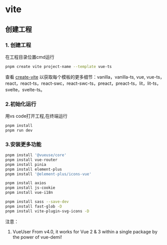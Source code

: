 # vite

## 创建工程
### 1. 创建工程
在工程目录位置cmd运行
```bash
pnpm create vite project-name --template vue-ts
```
查看 [create-vite](https://github.com/vitejs/vite/tree/main/packages/create-vite) 以获取每个模板的更多细节：vanilla，vanilla-ts, vue, vue-ts，react，react-ts，react-swc，react-swc-ts，preact，preact-ts，lit，lit-ts，svelte，svelte-ts。

### 2.初始化运行
用vs code打开工程,在终端运行
```bash
pnpm install
pnpm run dev
```

### 3.安装更多功能
```bash
pnpm install '@vueuse/core'
pnpm install vue-router
pnpm install pinia
pnpm install element-plus
pnpm install '@element-plus/icons-vue'

pnpm install axios
pnpm install js-cookie
pnpm install vue-i18n

pnpm install sass --save-dev
pnpm install fast-glob -D
pnpm install vite-plugin-svg-icons -D
```
注意：
1. VueUser
From v4.0, it works for Vue 2 & 3 within a single package by the power of vue-demi!